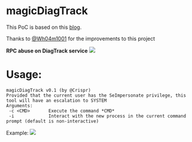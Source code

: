 # magicDiagTrack
This PoC is based on this [blog](https://www.crisprx.top/archives/561).


Thanks to [@Wh04m1001](https://github.com/Wh04m1001/DiagTrackEoP) for the improvements to this project


**RPC abuse on DiagTrack service**
![](https://md.byr.moe/uploads/upload_b6b8143d3e317a394bbf79e1afb81b87.png)


# Usage:
```
magicDiagTrack v0.1 (by @Crispr)
Provided that the current user has the SeImpersonate privilege, this tool will have an escalation to SYSTEM
Arguments:
 -c <CMD>       Execute the command *CMD*
 -i             Interact with the new process in the current command prompt (default is non-interactive)
```

Example:
![](https://md.byr.moe/uploads/upload_6bc163d86233052ba717927dc0562146.png)
